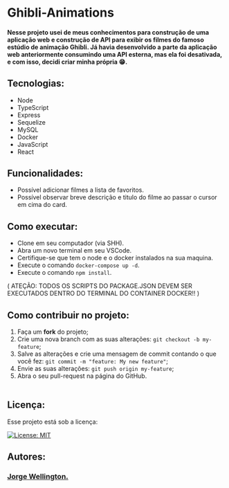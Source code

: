 # Ghibli-Animations

#### Nesse projeto usei de meus conhecimentos para construção de uma aplicação web e construção de API para exibir os filmes do famoso estúdio de animação Ghibli. Já havia desenvolvido a parte da aplicação web anteriormente consumindo uma API esterna, mas ela foi desativada, e com isso, decidi criar minha própria 😁.

## Tecnologias:

<ul>
  <li>Node</li>
  <li>TypeScript</li>
  <li>Express</li>
  <li>Sequelize</li>
  <li>MySQL</li>
  <li>Docker</li>
  <li>JavaScript</li>
  <li>React</li>
</ul>

## Funcionalidades: 

- Possível adicionar filmes a lista de favoritos.
- Possível observar breve descrição e titulo do filme ao passar o cursor em cima do card.

## Como executar: 

- Clone em seu computador (via SHH).
- Abra um novo terminal em seu VSCode.   
- Certifique-se que tem o node e o docker instalados na sua maquina.
- Execute o comando `docker-compose up -d`.
- Execute o comando `npm install`.

( ATEÇÃO: TODOS OS SCRIPTS DO PACKAGE.JSON DEVEM SER EXECUTADOS DENTRO DO TERMINAL DO CONTAINER DOCKER!! )


## Como contribuir no projeto:
  1. Faça um **fork** do projeto;
  2. Crie uma nova branch com as suas alterações: `git checkout -b my-feature`;
  3. Salve as alterações e crie uma mensagem de commit contando o que você fez: `git commit -m "feature: My new feature"`;
  4. Envie as suas alterações: `git push origin my-feature`;
  5. Abra o seu pull-request na página do GitHub.<br><br>

## Licença:

 Esse projeto está sob a licença: 

 [![License: MIT](https://img.shields.io/badge/License-MIT-yellow.svg)](https://opensource.org/licenses/MIT)

 ##  Autores:

### <a href="https://www.linkedin.com/in/jorge-reis-dev/" ><b>Jorge Wellington.</b></a>
<a href="https://www.linkedin.com/in/jorge-reis-dev/" ></a>
